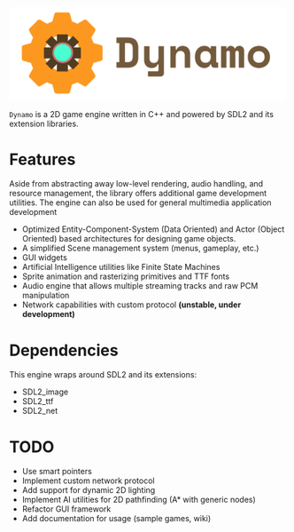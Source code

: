 <img src="./media/logo.png" alt="Dynamo Engine" width="500"/>

`Dynamo` is a 2D game engine written in C++ and 
powered by SDL2 and its extension libraries.

# Features

Aside from abstracting away low-level rendering, audio handling,
and resource management, the library offers additional game 
development utilities. The engine can also be used for general
multimedia application development

- Optimized Entity-Component-System (Data Oriented) and 
Actor (Object Oriented) based architectures for designing
game objects.
- A simplified Scene management system (menus, gameplay, etc.)
- GUI widgets
- Artificial Intelligence utilities like Finite State Machines
- Sprite animation and rasterizing primitives and TTF fonts
- Audio engine that allows multiple streaming tracks and raw PCM manipulation
- Network capabilities with custom protocol **(unstable, under development)**

# Dependencies

This engine wraps around SDL2 and its extensions:
- SDL2_image
- SDL2_ttf
- SDL2_net

# TODO
- Use smart pointers
- Implement custom network protocol
- Add support for dynamic 2D lighting
- Implement AI utilities for 2D pathfinding (A* with generic nodes)
- Refactor GUI framework
- Add documentation for usage (sample games, wiki)